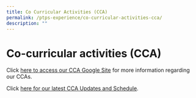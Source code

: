 ```yaml
---
title: Co Curricular Activities (CCA)
permalink: /ptps-experience/co-curricular-activities-cca/
description: ""
---
```


# Co-curricular activities (CCA)


Click [here to access our CCA Google Site](https://sites.google.com/moe.edu.sg/ptpscca/home) for more information regarding our CCAs.  
  
Click [here for our latest CCA Updates and Schedule](https://docs.google.com/spreadsheets/d/e/2PACX-1vTNNsckOs_6Et0wlUg06EjQwvTrE3WGFubY85oz4EFg5Dy_ILTMcV0nycDn17AMcAQLf4yz3-Uqo-Oq/pubhtml).